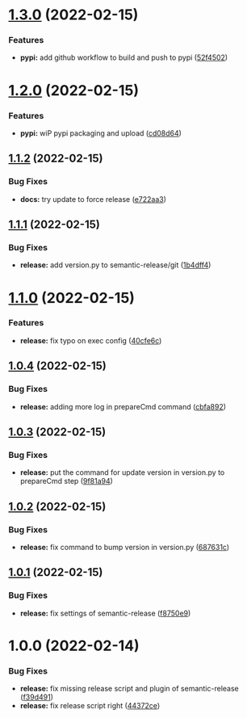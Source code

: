 # [1.3.0](https://github.com/public-sysunicorns-info/fastapi_sysunicorns_helper/compare/v1.2.0...v1.3.0) (2022-02-15)


### Features

* **pypi:** add github workflow to build and push to pypi ([52f4502](https://github.com/public-sysunicorns-info/fastapi_sysunicorns_helper/commit/52f4502aaea933665d5e579d82d34fcab7e33917))

# [1.2.0](https://github.com/public-sysunicorns-info/fastapi_sysunicorns_helper/compare/v1.1.2...v1.2.0) (2022-02-15)


### Features

* **pypi:** wiP pypi packaging and upload ([cd08d64](https://github.com/public-sysunicorns-info/fastapi_sysunicorns_helper/commit/cd08d64911fc5f4fd2edbbf2432d6a4c713f8a22))

## [1.1.2](https://github.com/public-sysunicorns-info/fastapi_sysunicorns_helper/compare/v1.1.1...v1.1.2) (2022-02-15)


### Bug Fixes

* **docs:** try update to force release ([e722aa3](https://github.com/public-sysunicorns-info/fastapi_sysunicorns_helper/commit/e722aa3dd46dd52eb1ebfc57516fb1afbf5f7dfd))

## [1.1.1](https://github.com/public-sysunicorns-info/fastapi_sysunicorns_helper/compare/v1.1.0...v1.1.1) (2022-02-15)


### Bug Fixes

* **release:** add version.py to semantic-release/git ([1b4dff4](https://github.com/public-sysunicorns-info/fastapi_sysunicorns_helper/commit/1b4dff44266c2c3e03fa88b007113f4be6b8e68f))

# [1.1.0](https://github.com/public-sysunicorns-info/fastapi_sysunicorns_helper/compare/v1.0.4...v1.1.0) (2022-02-15)


### Features

* **release:** fix typo on exec config ([40cfe6c](https://github.com/public-sysunicorns-info/fastapi_sysunicorns_helper/commit/40cfe6c4d4f0e84eb05a2a486e2e6c599609b2a1))

## [1.0.4](https://github.com/public-sysunicorns-info/fastapi_sysunicorns_helper/compare/v1.0.3...v1.0.4) (2022-02-15)


### Bug Fixes

* **release:** adding more log in prepareCmd command ([cbfa892](https://github.com/public-sysunicorns-info/fastapi_sysunicorns_helper/commit/cbfa8927945549b43c858fbaa9a9ed35129504f6))

## [1.0.3](https://github.com/public-sysunicorns-info/fastapi_sysunicorns_helper/compare/v1.0.2...v1.0.3) (2022-02-15)


### Bug Fixes

* **release:** put the command for update version in version.py to prepareCmd step ([9f81a94](https://github.com/public-sysunicorns-info/fastapi_sysunicorns_helper/commit/9f81a94972019128fc48ac3886ce6b02a17d225e))

## [1.0.2](https://github.com/public-sysunicorns-info/fastapi_sysunicorns_helper/compare/v1.0.1...v1.0.2) (2022-02-15)


### Bug Fixes

* **release:** fix command to bump version in version.py ([687631c](https://github.com/public-sysunicorns-info/fastapi_sysunicorns_helper/commit/687631cff8ed205c4b57aca51f3ccb2a53f836bc))

## [1.0.1](https://github.com/public-sysunicorns-info/fastapi_sysunicorns_helper/compare/v1.0.0...v1.0.1) (2022-02-15)


### Bug Fixes

* **release:** fix settings of semantic-release ([f8750e9](https://github.com/public-sysunicorns-info/fastapi_sysunicorns_helper/commit/f8750e9771e88102aec6fc0f8dc99a43b1e96c89))

# 1.0.0 (2022-02-14)


### Bug Fixes

* **release:** fix missing release script and plugin of semantic-release ([f39d491](https://github.com/public-sysunicorns-info/fastapi_sysunicorns_helper/commit/f39d491274621a3d43c5946537a7bf5245bf122b))
* **release:** fix release script right ([44372ce](https://github.com/public-sysunicorns-info/fastapi_sysunicorns_helper/commit/44372cec9a11b86bcafaf0754048bf457deba1f4))
